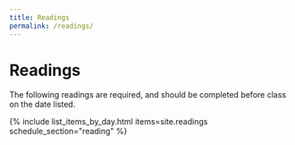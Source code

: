 ```yaml
---
title: Readings
permalink: /readings/
---
```

# Readings
The following readings are required, and should be completed before class on the date listed.

{% include list_items_by_day.html items=site.readings schedule_section="reading" %}
